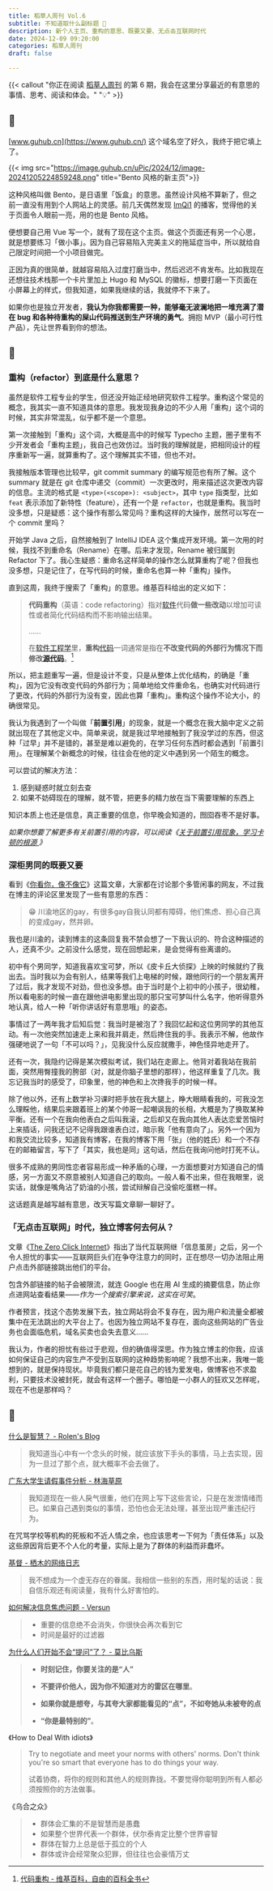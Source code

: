 ```yaml
---
title: 稻草人周刊 Vol.6
subtitle: 不知道取什么副标题 🤷
description: 新个人主页、重构的意思、既要又要、无点击互联网时代
date: 2024-12-09 09:20:00
categories: 稻草人周刊
draft: false

---
```


{{< callout "你正在阅读 [稻草人周刊](/categories/稻草人周刊/) 的第 6 期，我会在这里分享最近的有意思的事情、思考、阅读和体会。" "💡" >}}

<!--more-->

## 🏃

[www.guhub.cn](https://www.guhub.cn/) 这个域名空了好久，我终于把它填上了。

{{< img src="https://image.guhub.cn/uPic/2024/12/image-20241205224859248.png" title="Bento 风格的新主页">}}

这种风格叫做 Bento，是日语里「饭盒」的意思。虽然设计风格不算新了，但之前一直没有用到个人网站上的灵感。前几天偶然发现 [ImQi1](https://imqi1.com/about) 的播客，觉得他的关于页面令人眼前一亮，用的也是 Bento 风格。

便想要自己用 Vue 写一个，就有了现在这个主页。做这个页面还有另一个心思，就是想要练习「做小事」。因为自己容易陷入完美主义的拖延症当中，所以就给自己限定时间把一个小项目做完。

正因为真的很简单，就越容易陷入过度打磨当中，然后迟迟不肯发布。比如我现在还想往技术栈那一个卡片里加上 Hugo 和 MySQL 的徽标，想要打磨一下页面在小屏幕上的样式，但我知道，如果我继续的话，我就停不下来了。

如果你也是独立开发者，**我认为你我都需要一种，能够毫无波澜地把一堆充满了潜在 bug 和各种待重构的屎山代码推送到生产环境的勇气**。拥抱 MVP（最小可行性产品），先让世界看到你的想法。

## 🤔

### 重构（refactor）到底是什么意思？

虽然是软件工程专业的学生，但还没开始正经地研究软件工程学。重构这个常见的概念，我其实一直不知道具体的意思。我发现我身边的不少人用「重构」这个词的时候，其实非常混乱，似乎都不是一个意思。

第一次接触到「重构」这个词，大概是高中的时候写 Typecho 主题，圈子里有不少开发者会「重构主题」，我自己也效仿过。当时我的理解就是，把相同设计的程序重新写一遍，就算重构了。这个理解其实不错，但也不对。

我接触版本管理也比较早，git commit summary 的编写规范也有所了解。这个 summary 就是在 git 仓库中递交（commit）一次更改时，用来描述这次更改内容的信息。主流的格式是 `<type>(<scope>): <subject>`，其中 `type` 指类型，比如 `feat` 表示添加了新特性（feature），还有一个是 `refactor`，也就是重构。我当时没多想，只是疑惑：这个操作有那么常见吗？重构这样的大操作，居然可以写在一个 commit 里吗？

开始学 Java 之后，自然接触到了 IntelliJ IDEA 这个集成开发环境。第一次用的时候，我找不到重命名（Rename）在哪。后来才发现，Rename 被归属到 Refactor 下了。我心生疑惑：重命名这样简单的操作怎么就算重构了呢？但我也没多想，只是记住了，在写代码的时候，重命名也算一种「重构」操作。

直到这周，我终于搜索了「重构」的意思。维基百科给出的定义如下：

> **代码重构**（英语：code refactoring）指对[软件](https://zh.wikipedia.org/wiki/%E8%BD%AF%E4%BB%B6)代码**做一些改动**以增加可读性或者简化代码结构而不影响输出结果。
>
> ……
>
> 在[软件工程学](https://zh.wikipedia.org/wiki/%E8%BD%AF%E4%BB%B6%E5%B7%A5%E7%A8%8B%E5%AD%A6)里，**重构**[代码](https://zh.wikipedia.org/wiki/%E4%BB%A3%E7%A0%81)一词通常是指在**不改变代码的外部行为情况下而修改[源代码](https://zh.wikipedia.org/wiki/%E6%BA%90%E4%BB%A3%E7%A0%81)**。[^1]

所以，把主题重写一遍，但是设计不变，只是从整体上优化结构，的确是「重构」，因为它没有改变代码的外部行为；简单地给文件重命名，也确实对代码进行了更改，代码的外部行为没有变，因此也算「重构」。重构这个操作不论大小，的确很常见。

我认为我遇到了一个叫做「**前置引用**」的现象，就是一个概念在我大脑中定义之前就出现在了其他定义中。简单来说，就是我过早地接触到了我没学过的东西，但这种「过早」并不是错的，甚至是难以避免的，在学习任何东西时都会遇到「前置引用」。在理解某个新概念的时候，往往会在他的定义中遇到另一个陌生的概念。

可以尝试的解决方法：

1. 感到疑惑时就立刻去查
2. 如果不妨碍现在的理解，就不管，把更多的精力放在当下需要理解的东西上

知识本质上也还是信息，真正重要的信息，你早晚会知道的，囫囵吞枣不是好事。

*如果你想要了解更多有关前置引用的内容，可以阅读《[关于前置引用现象，学习卡顿的根源 ](https://sspai.com/post/93798)》*

### 深柜男同的既要又要

看到《[你看你，像不像它](https://ihaihe.cn/2796.htm)》这篇文章，大家都在讨论那个多管闲事的网友，不过我在博主的评论区里发现了一些有意思的东西：

> 😁 川渝地区的gay，有很多gay自我认同都有障碍，他们焦虑、担心自己真的变成gay，然并卵。

我也是川渝的，读到博主的这条回复我不禁会想了一下我认识的、符合这种描述的人，还真不少。之前没什么感觉，现在回想起来，是会觉得有些离谱的。

初中有个男同学，知道我喜欢宝可梦，所以《皮卡丘大侦探》上映的时候就约了我出去。当时我以为会有别人，结果等我们上电梯的时候，跟他同行的一个朋友离开了过后，我才发现不对劲，但也没多想。由于当时是个上初中的小孩子，很幼稚，所以看电影的时候一直在跟他讲电影里出现的那只宝可梦叫什么名字，他听得意外地认真，给人一种「听你讲话好有意思哦」的姿态。

事情过了一两年我才后知后觉：我当时是被泡了？我回忆起和这位男同学的其他互动。有一次他突然加速走上来和我并肩走，然后搀住我的手。我表示不解，他故作强硬地说了一句「不可以吗？」，见我没什么反应就撒手，神色怪异地走开了。

还有一次，我隐约记得是某次模拟考试，我们站在走廊上。他背对着我站在我前面，突然用臀撞我的胯部（对，就是你脑子里想的那样），他这样重复了几次。我忘记我当时的感受了，印象里，他的神色和上次搀我手的时候一样。

除了他以外，还有上数学补习课时把手放在我大腿上，睁大眼睛看我的，可我没怎么理睬他，结果后来跟着班上的某个帅哥一起嘲讽我的长相，大概是为了换取某种平衡。还有一个在我向他表白之后叫我滚，之后却又在我向其他人表达恋爱苦恼时上来插话，问我还记不记得我跟谁表白过，暗示我「他有意向了」。另外一个因为和我交流比较多，知道我有博客，在我的博客下用「张」（他的姓氏）和一个不存在的邮箱留言，写下了「其实，我也是同」这句话，然后在我询问他时打死不认。

很多不成熟的男同性恋者容易形成一种矛盾的心理，一方面想要对方知道自己的情感，另一方面又不原意被别人知道自己的取向。一般人看不出来，但在我眼里，说实话，就像是嘴角沾了奶油的小孩，尝试辩解自己没偷吃蛋糕一样。

这话题真是越写越有意思，改天写篇文章聊一聊好了。

### 「无点击互联网」时代，独立博客何去何从？

文章《[The Zero Click Internet](https://www.techspot.com/article/2908-the-zero-click-internet/#google_vignette)》指出了当代互联网继「信息茧房」之后，另一个令人担忧的事实——互联网巨头们在争夺注意力的同时，正在想尽一切办法阻止用户点击外部链接跳出他们的平台。

包含外部链接的帖子会被限流，就连 Google 也在用 AI 生成的摘要信息，防止你点进网站查看结果——*作为一个搜索引擎来说，这实在可笑*。

作者预言，找这个态势发展下去，独立网站将会不复存在，因为用户和流量全都被集中在无法跳出的大平台上了。也因为独立网站不复存在，面向这些网站的广告业务也会面临危机，域名买卖也会失去意义…… 

我认为，作者的担忧有些过于悲观，但的确值得深思。作为独立博主的你我，应该如何保证自己的内容生产不受到互联网的这种趋势影响呢？我想不出来，我唯一能想到的，就是保持现状。毕竟我们都只是花自己的钱为爱发电，做博客也不求盈利，只要技术没被封死，就会有这样一个圈子。哪怕是一小群人的狂欢又怎样呢，现在不也是那样吗？

## 📒

[什么是智慧？ - Rolen's Blog](https://rolen.wiki/what-is-wisdom/)

> 我知道当心中有一个念头的时候，就应该放下手头的事情，马上去实现，因为一旦过了那个点，就大概率不会去做了。

[广东大学生请假事件分析 - 林海草原](https://lhcy.org/archives/guang-dong-da-xue-sheng-qing-jia-shi-jian-fen-xi.html)

> 我知道现在一些人戾气很重，他们在网上写下这些言论，只是在发泄情绪而已。如果自己遇到类似的事情，恐怕也会无法处理，甚至出现严重违纪行为。

在咒骂学校等机构的死板和不近人情之余，也应该思考一下何为「责任体系」以及这些原因背后更不个人化的考量，实际上是为了群体的利益而非蠢坏。

[基督 - 栖木的网络日志](https://blog.thedoga.tech/archives/24/)

> 我不想成为一个虚无存在的眷属。我相信一些别的东西，用时髦的话说：我自信乐观还有阅读量，我有什么好害怕的。

[如何解决信息焦虑问题 - Versun](https://versun.me/blog/如何解决信息焦虑问题/)

> - 重要的信息绝不会消失，你很快会再次看到它
> - 时间是最好的过滤器

[为什么人们开始不会“提问”了？ - 莫比乌斯](https://onojyun.com/2024/12/03/为什么人们开始不会提问了？/)

> - **时刻记住，你要关注的是“人”**
>
> - **不要评价他人，因为你不知道对方的雷区在哪里**。
>
> - **如果你就是想夸，与其夸大家都能看见的“点”，不如夸她从未被夸的点**
>
> - **“你是最特别的”**。

《How to Deal With idiots》

> Try to negotiate and meet your norms with others' norms. Don't think you're so smart that everyone has to do things your way.
>
> 试着协商，将你的规则和其他人的规则靠拢。不要觉得你聪明到所有人都必须按照你的方法做事。

《乌合之众》

> - 群体会汇集的不是智慧而是愚蠢
> - 如果整个世界代表一个群体，伏尔泰肯定比整个世界睿智
> - 群体在智力上总是低于孤立的个人
> - 群体或许会经常聚众犯罪，但往往也会豪情万丈

[^1]: [代码重构 - 维基百科，自由的百科全书](https://zh.wikipedia.org/wiki/代码重构)

